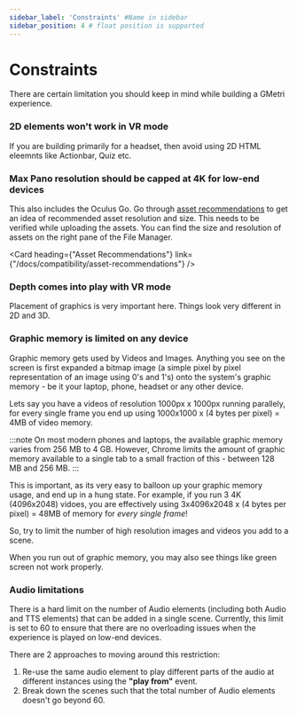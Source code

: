 ```yaml
---
sidebar_label: 'Constraints' #Name in sidebar
sidebar_position: 4 # float position is supported
---
```


# Constraints

There are certain limitation you should keep in mind while building a GMetri experience.

### 2D elements won't work in VR mode

If you are building primarily for a headset, then avoid using 2D HTML eleemnts like Actionbar, Quiz etc.

### Max Pano resolution should be capped at 4K for low-end devices

This also includes the Oculus Go. Go through [asset recommendations](./asset-recommendations) to get an idea of recommended asset resolution and size.
This needs to be verified while uploading the assets. You can find the size and resolution of assets on the right pane of the File Manager.

<Card heading={"Asset Recommendations"} link={"/docs/compatibility/asset-recommendations"} />

### Depth comes into play with VR mode

Placement of graphics is very important here. Things look very different in 2D and 3D.

### Graphic memory is limited on any device

Graphic memory gets used by Videos and Images. Anything you see on the screen is first expanded a bitmap image (a simple pixel by pixel representation of an image using 0's and 1's) onto the system's graphic memory - be it your laptop, phone, headset or any other device.

Lets say you have a videos of resolution 1000px x 1000px running parallely, for every single frame you end up using 1000x1000 x (4 bytes per pixel) = 4MB of video memory. 

:::note
On most modern phones and laptops, the available graphic memory varies from 256 MB to 4 GB. However, Chrome limits the amount of graphic memory available to a single tab to a small fraction of this - between 128 MB and 256 MB.
:::

This is important, as its very easy to balloon up your graphic memory usage, and end up in a hung state.
For example, if you run 3 4K (4096x2048) vidoes, you are effectively using 3x4096x2048 x (4 bytes per pixel) = 48MB of memory for _every single frame_!

So, try to limit the number of high resolution images and videos you add to a scene.

When you run out of graphic memory, you may also see things like green screen not work properly.

### Audio limitations
There is a hard limit on the number of Audio elements (including both Audio and TTS elements) that can be added in a single scene. Currently, this limit is set to 60 to ensure that there are no overloading issues when the experience is played on low-end devices.

There are 2 approaches to moving around this restriction:
1. Re-use the same audio element to play different parts of the audio at different instances using the **"play from"** event.
2. Break down the scenes such that the total number of Audio elements doesn't go beyond 60.
